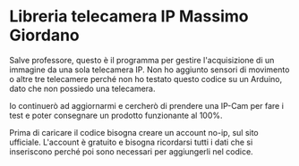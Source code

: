 # Libreria telecamera IP Massimo Giordano

Salve professore, questo è il programma per gestire l'acquisizione di un immagine da una sola telecamera IP.
Non ho aggiunto sensori di movimento o altre tre telecamere perché non ho testato questo codice su un Arduino, dato che non possiedo una telecamera.

Io continuerò ad aggiornarmi e cercherò di prendere una IP-Cam per fare i test e poter consegnare un prodotto funzionante al 100%.

Prima di caricare il codice bisogna creare un account no-ip, sul sito ufficiale. L'account è gratuito e bisogna ricordarsi tutti i dati che si inseriscono perché poi sono necessari per aggiungerli nel codice.

